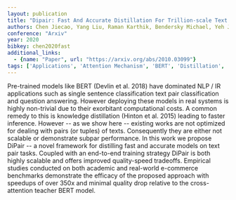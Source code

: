 ```yaml
---
layout: publication
title: "Dipair: Fast And Accurate Distillation For Trillion-scale Text Matching And Pair Modeling"
authors: Chen Jiecao, Yang Liu, Raman Karthik, Bendersky Michael, Yeh Jung-jung, Zhou Yun, Najork Marc, Cai Danyang, Emadzadeh Ehsan
conference: "Arxiv"
year: 2020
bibkey: chen2020fast
additional_links:
  - {name: "Paper", url: "https://arxiv.org/abs/2010.03099"}
tags: ['Applications', 'Attention Mechanism', 'BERT', 'Distillation', 'Efficiency And Optimization', 'Model Architecture', 'Reinforcement Learning', 'Tools', 'Training Techniques']
---
```

Pre-trained models like BERT (Devlin et al. 2018) have dominated NLP / IR applications such as single sentence classification text pair classification and question answering. However deploying these models in real systems is highly non-trivial due to their exorbitant computational costs. A common remedy to this is knowledge distillation (Hinton et al. 2015) leading to faster inference. However -- as we show here -- existing works are not optimized for dealing with pairs (or tuples) of texts. Consequently they are either not scalable or demonstrate subpar performance. In this work we propose DiPair -- a novel framework for distilling fast and accurate models on text pair tasks. Coupled with an end-to-end training strategy DiPair is both highly scalable and offers improved quality-speed tradeoffs. Empirical studies conducted on both academic and real-world e-commerce benchmarks demonstrate the efficacy of the proposed approach with speedups of over 350x and minimal quality drop relative to the cross-attention teacher BERT model.
